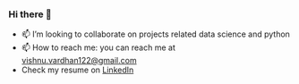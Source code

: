 ### Hi there 👋



- 📫  I’m looking to collaborate on projects related data science and python
- 📫 How to reach me: you can reach me at vishnu.vardhan122@gmail.com
- Check my resume on [LinkedIn](https://www.linkedin.com/in/vishnu-jasti/)


